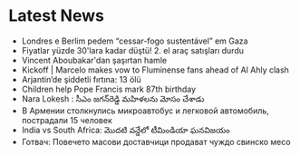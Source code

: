# Latest News
-  Londres e Berlim pedem “cessar-fogo sustentável” em Gaza
-  Fiyatlar yüzde 30'lara kadar düştü! 2. el araç satışları durdu
-  Vincent Aboubakar'dan şaşırtan hamle
-  Kickoff | Marcelo makes vow to Fluminense fans ahead of Al Ahly clash
-  Arjantin’de şiddetli fırtına: 13 ölü
-  Children help Pope Francis mark 87th birthday
-  Nara Lokesh : సీఎం జగన్‌రెడ్డి మహిళలను మోసం చేశాడు
-  В Армении столкнулись микроавтобус и легковой автомобиль, пострадали 15 человек
-  India vs South Africa: మొదటి వన్డేలో టీమిండియా ఘనవిజయం
-  Готвач: Повечето масови доставчици продават чуждо свинско месо
